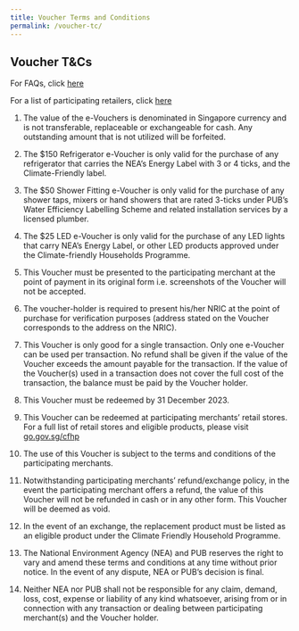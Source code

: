 ```yaml
---
title: Voucher Terms and Conditions
permalink: /voucher-tc/
---
```

## Voucher T&Cs

For FAQs, click [here](https://www.climate-friendly-households.gov.sg/faq/)

For a list of participating retailers, click [here](https://www.climate-friendly-households.gov.sg/retailers/list-of-retailers/)


1. The value of the e-Vouchers is denominated in Singapore currency and is not transferable, replaceable or exchangeable for cash. Any outstanding amount that is not utilized will be forfeited.


2. The $150 Refrigerator e-Voucher is only valid for the purchase of any refrigerator that carries the NEA’s Energy Label with 3 or 4 ticks, and the Climate-Friendly label.


3. The $50 Shower Fitting e-Voucher is only valid for the purchase of any shower taps, mixers or hand showers that are rated 3-ticks under PUB’s Water Efficiency Labelling Scheme and related installation services by a licensed plumber.


4. The $25 LED e-Voucher is only valid for the purchase of any LED lights that carry NEA’s Energy Label, or other LED products approved under the Climate-friendly Households Programme.


5. This Voucher must be presented to the participating merchant at the point of payment in its original form i.e. screenshots of the Voucher will not be accepted.


6. The voucher-holder is required to present his/her NRIC at the point of purchase for verification purposes (address stated on the Voucher corresponds to the address on the NRIC).


7. This Voucher is only good for a single transaction. Only one e-Voucher can be used per transaction. No refund shall be given if the value of the Voucher exceeds the amount payable for the transaction. If the value of the Voucher(s) used in a transaction does not cover the full cost of the transaction, the balance must be paid by the Voucher holder.


8. This Voucher must be redeemed by 31 December 2023.


9. This Voucher can be redeemed at participating merchants’ retail stores. For a full list of retail stores and eligible products, please visit [go.gov.sg/cfhp](https://www.climate-friendly-households.gov.sg/)


10. The use of this Voucher is subject to the terms and conditions of the participating merchants.


11. Notwithstanding participating merchants’ refund/exchange policy, in the event the participating merchant offers a refund, the value of this Voucher will not be refunded in cash or in any other form. This Voucher will be deemed as void.


12. In the event of an exchange, the replacement product must be listed as an eligible product under the Climate Friendly Household Programme.


13. The National Environment Agency (NEA) and PUB reserves the right to vary and amend these terms and conditions at any time without prior notice. In the event of any dispute, NEA or PUB’s decision is final.


14. Neither NEA nor PUB shall not be responsible for any claim, demand, loss, cost, expense or liability of any kind whatsoever, arising from or in connection with any transaction or dealing between participating merchant(s) and the Voucher holder.
